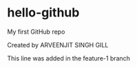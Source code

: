 # hello-github
My first GitHub repo

Created by ARVEENJIT SINGH GILL

This line was added in the feature-1 branch
